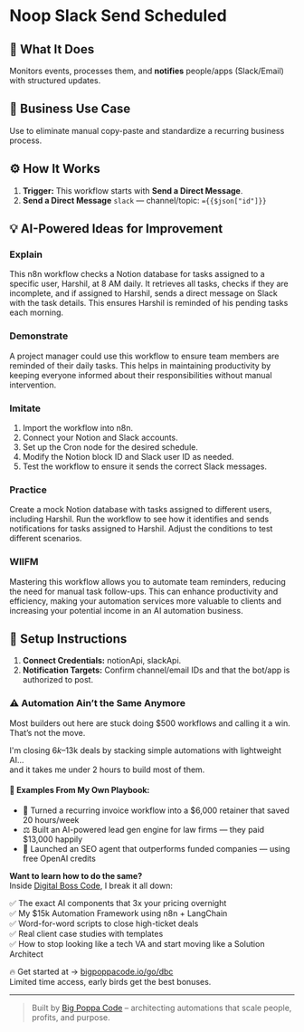 # Noop Slack Send Scheduled
  ## 🚀 What It Does
  Monitors events, processes them, and **notifies** people/apps (Slack/Email) with structured updates.
  
  ## 💼 Business Use Case
  Use to eliminate manual copy-paste and standardize a recurring business process.
  
  ## ⚙️ How It Works
  1. **Trigger:** This workflow starts with **Send a Direct Message**.
  2. **Send a Direct Message** `slack` — channel/topic: `={{$json["id"]}}`
  
  ## 💡 AI-Powered Ideas for Improvement
  ### Explain
This n8n workflow checks a Notion database for tasks assigned to a specific user, Harshil, at 8 AM daily. It retrieves all tasks, checks if they are incomplete, and if assigned to Harshil, sends a direct message on Slack with the task details. This ensures Harshil is reminded of his pending tasks each morning.

### Demonstrate
A project manager could use this workflow to ensure team members are reminded of their daily tasks. This helps in maintaining productivity by keeping everyone informed about their responsibilities without manual intervention.

### Imitate
1. Import the workflow into n8n.
2. Connect your Notion and Slack accounts.
3. Set up the Cron node for the desired schedule.
4. Modify the Notion block ID and Slack user ID as needed.
5. Test the workflow to ensure it sends the correct Slack messages.

### Practice
Create a mock Notion database with tasks assigned to different users, including Harshil. Run the workflow to see how it identifies and sends notifications for tasks assigned to Harshil. Adjust the conditions to test different scenarios.

### WIIFM
Mastering this workflow allows you to automate team reminders, reducing the need for manual task follow-ups. This can enhance productivity and efficiency, making your automation services more valuable to clients and increasing your potential income in an AI automation business.
  
  ## 🔧 Setup Instructions
  1. **Connect Credentials:** notionApi, slackApi.
2. **Notification Targets:** Confirm channel/email IDs and that the bot/app is authorized to post.
  
### ⚠️ Automation Ain’t the Same Anymore

Most builders out here are stuck doing $500 workflows and calling it a win.  
That’s not the move.  

I'm closing $6k–$13k deals by stacking simple automations with lightweight AI...  
and it takes me under 2 hours to build most of them.

#### 🧠 Examples From My Own Playbook:
- 🔁 Turned a recurring invoice workflow into a $6,000 retainer that saved 20 hours/week  
- ⚖️ Built an AI-powered lead gen engine for law firms — they paid $13,000 happily  
- 🚀 Launched an SEO agent that outperforms funded companies — using free OpenAI credits  

**Want to learn how to do the same?**  
Inside [Digital Boss Code](https://bigpoppacode.io/go/dbc), I break it all down:

✅ The exact AI components that 3x your pricing overnight  
✅ My $15k Automation Framework using n8n + LangChain  
✅ Word-for-word scripts to close high-ticket deals  
✅ Real client case studies with templates  
✅ How to stop looking like a tech VA and start moving like a Solution Architect  

🔥 Get started at → [bigpoppacode.io/go/dbc](https://bigpoppacode.io/go/dbc)  
Limited time access, early birds get the best bonuses.

---
> Built by [Big Poppa Code](https://bigpoppacode.io) – architecting automations that scale people, profits, and purpose.
  